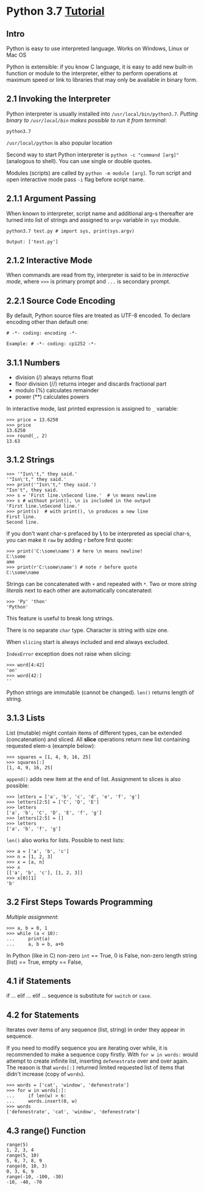 # Python 3.7 [Tutorial](https://docs.python.org/3/tutorial/)

## Intro
Python is easy to use interpreted language. Works on Windows, Linux or Mac OS

Python is extensible: if you know C language, it is easy to add new built-in function or 
module to the interpreter, either to perform operations at maximum speed or link to libraries 
that may only be available in binary form.

## 2.1 Invoking the Interpreter

Python interpreter is usually installed into `/usr/local/bin/python3.7`. *Putting binary to `/usr/local/bin` makes possible to run it from terminal*:

    python3.7

`/usr/local/python` is also popular location

Second way to start Python interpreter is `python -c "command [arg]"` (analogous to shell). You can use single or double quotes.

Modules (scripts) are called by `python -m module [arg]`. To run script and open interactive mode pass `-i` flag before script name.

## 2.1.1 Argument Passing

When known to interpreter, script name and additional arg-s thereafter are turned into list of strings and assigned to `argv` variable in `sys` module. 

    python3.7 test.py # import sys, print(sys.argv)
    
    Output: ['test.py']

## 2.1.2 Interactive Mode

When commands are read from tty, interpreter is said to be in *interactive mode*, where `>>>` is primary prompt and `...` is secondary prompt. 

## 2.2.1 Source Code Encoding

By default, Python source files are treated as UTF-8 encoded. To declare encoding other than default one:

    # -*- coding: encoding -*-

    Example: # -*- coding: cp1252 -*-

## 3.1.1 Numbers

* division (/) always returns float
* floor division (//) returns integer and discards fractional part
* modulo (%) calculates remainder
* power (**) calculates powers

In interactive mode, last printed expression is assigned to `_` variable:

    >>> price = 13.6250
    >>> price
    13.6250
    >>> round(_, 2)
    13.63

## 3.1.2 Strings

    >>> '"Isn\'t," they said.'
    '"Isn\'t," they said.'
    >>> print('"Isn\'t," they said.')
    "Isn't", they said.
    >>> s = 'First line.\nSecond line.'  # \n means newline
    >>> s # without print(), \n is included in the output
    'First line.\nSecond line.'
    >>> print(s)  # with print(), \n produces a new line
    First line.
    Second line.

If you don't want char-s prefaced by **\\** to be interpreted as special char-s, you can make it `raw` by adding `r` before first quote:

    >>> print('C:\some\name') # here \n means newline!
    C:\some
    ame
    >>> print(r'C:\some\name') # note r before quote
    C:\some\name

Strings can be concatenated with `+` and repeated with `*`. Two or more *string literals* next to each other are automatically concatenated:

    >>> 'Py' 'thon'
    'Python'

This feature is useful to break long strings.

There is no separate `char` type. Character is string with size one.

When `slicing` start is always included and end always excluded.

`IndexError` exception does not raise when slicing:

    >>> word[4:42]
    'on'
    >>> word[42:]
    ''
Python strings are immutable (cannot be changed). `len()` returns length of string. 

## 3.1.3 Lists

List (mutable) might contain items of different types, can be extended (concatenation) and sliced. 
All **slice** operations return new list containing requested elem-s (example below):

    >>> squares = [1, 4, 9, 16, 25]
    >>> squares[:]
    [1, 4, 9, 16, 25]

`append()` adds new item at the end of list. Assignment to slices is also possible:

    >>> letters = ['a', 'b', 'c', 'd', 'e', 'f', 'g']
    >>> letters[2:5] = ['C', 'D', 'E']
    >>> letters
    ['a', 'b', 'C', 'D', 'E', 'f', 'g']
    >>> letters[2:5] = []
    >>> letters
    ['a', 'b', 'f', 'g']

`len()` also works for lists. Possible to nest lists:

    >>> a = ['a', 'b', 'c']
    >>> n = [1, 2, 3]
    >>> x = [a, n]
    >>> x
    [['a', 'b', 'c'], [1, 2, 3]]
    >>> x[0][1]
    'b'

## 3.2 First Steps Towards Programming

*Multiple assignment*:

    >>> a, b = 0, 1
    >>> while (a < 10):
    ...     print(a)
    ...     a, b = b, a+b

In Python (like in C) non-zero `int` == True, 0 is False,
non-zero length string (list) == True, empty == False,

## 4.1 if Statements

if ... elif ... elif ... sequence is substitute for `switch` or `case`.

## 4.2 for Statements

Iterates over items of any sequence (list, string) in order they appear in sequence. 

If you need to modify sequence you are iterating over while, it is recommended to make a sequence copy firstly. With `for w in words:` would attempt to create infinite list, inserting `defenestrate` over and over again. The reason is that `words[:]` returned limited requested list of items that didn't increase (copy of `words`).

    >>> words = ['cat', 'window', 'defenestrate']
    >>> for w in words[:]:
    ...     if len(w) > 6:
    ...     words.insert(0, w)
    >>> words
    ['defenestrate', 'cat', 'window', 'defenestrate']

## 4.3 range() Function

    range(5)
    1, 2, 3, 4
    range(5, 10)
    5, 6, 7, 8, 9
    range(0, 10, 3)
    0, 3, 6, 9
    range(-10, -100, -30)
    -10, -40, -70


